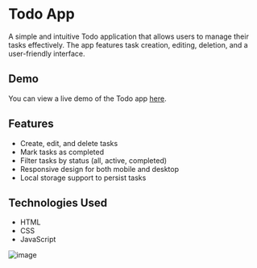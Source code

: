 # Todo App

A simple and intuitive Todo application that allows users to manage their tasks effectively. The app features task creation, editing, deletion, and a user-friendly interface.

## Demo

You can view a live demo of the Todo app [here](link-to-your-live-demo).

## Features

- Create, edit, and delete tasks
- Mark tasks as completed
- Filter tasks by status (all, active, completed)
- Responsive design for both mobile and desktop
- Local storage support to persist tasks

## Technologies Used

- HTML
- CSS
- JavaScript


![image](https://github.com/user-attachments/assets/0db54149-00aa-455e-a732-25477c50e282)
